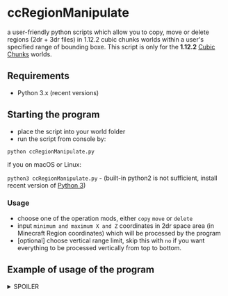 # ccRegionManipulate
a user-friendly python scripts which allow you to copy, move or delete regions (2dr + 3dr files) in 1.12.2 cubic chunks worlds within a user's specified range of bounding boxe. 
This script is only for the __1.12.2__ [Cubic Chunks](https://github.com/OpenCubicChunks/CubicChunks) worlds.

## Requirements
- Python 3.x (recent versions)


## Starting the program
- place the script into your world folder
- run the script from console by:

```python ccRegionManipulate.py```

if you on macOS or Linux:

```python3 ccRegionManipulate.py``` - (built-in python2 is not sufficient, install recent version of [Python 3](https://www.python.org/))

### Usage
- choose one of the operation mods, either `copy` `move` or `delete`
- input `minimum and maximum X and Z` coordinates in 2dr space area (in Minecraft Region coordinates) which will be processed by the program
- [optional] choose vertical range limit, skip this with `no` if you want everything to be processed vertically from top to bottom.

##  Example of usage of the program
<details> <summary>SPOILER</summary> 

  ```
user$ python3 /users/username/minecraft/New World/ccRegionManipulate_mc1.12.2.py 
================================================================================
ccRegionManipulate for Cubic Chunks 1.12.2.
Copy, move or delete Minecraft regions in specific range.
to use this program, please put this script into your world folder
Make sure you have backups before doing anything!
You might need to fix the light using cc worldfixer after some operations.
================================================================================
Possible operation modes:
'c' = copy regions | 'm' = move regions | 'd' = delete regions
Choose an operation mode: c
'copy' mode was selected.
--------------------------------------------------------------------------------
Input coordinates in 2dr space (Minecraft region coordinates):
min x: 20
max x: 200
min z: 10
max z: 300
The bounding box is '181x291' large in 2dr space
--------------------------------------------------------------------------------
[optional]: Do you want to set vertical range in 3dr (cube) space? (n/y)
(if you don't, all cubes vertically will be processed) n
Vertical range limit was not set
--------------------------------------------------------------------------------
Total number of 2dr files to be processed: 241
Total number of 3dr files to be processed: 1670
--------------------------------------------------------------------------------
--------------------------------------------------------------------------------
The copy operation will be executed in '/users/username/minecraft/New World/'
Do you want to start the copy process? (y/n) n

```

</details>
